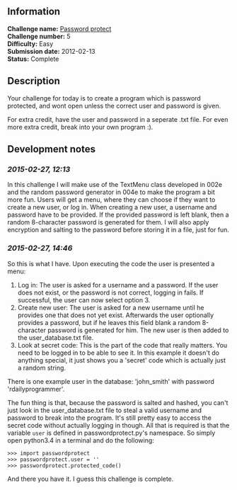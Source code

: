 ## Information

**Challenge name:** [Password protect](http://www.reddit.com/r/dailyprogrammer/comments/pnhyn/2122012_challenge_5_easy/)  
**Challenge number:** 5  
**Difficulty:** Easy  
**Submission date:** 2012-02-13  
**Status:** Complete

## Description

Your challenge for today is to create a program which is password protected, and wont open unless
the correct user and password is given.

For extra credit, have the user and password in a seperate .txt file. For even more extra credit,
break into your own program :).

## Development notes

### *2015-02-27, 12:13*

In this challenge I will make use of the TextMenu class developed in 002e and the random password
generator in 004e to make the program a bit more fun. Users will get a menu, where they can choose
if they want to create a new user, or log in. When creating a new user, a username and password have
to be provided. If the provided password is left blank, then a random 8-character password is
generated for them. I will also apply encryption and salting to the password before storing it in
a file, just for fun.

### *2015-02-27, 14:46*

So this is what I have. Upon executing the code the user is presented a menu:

1. Log in: The user is asked for a username and a password. If the user does not exist, or the password is
   not correct, logging in fails. If successful, the user can now select option 3.
2. Create new user: The user is asked for a new username until he provides one that does not yet exist.
   Afterwards the user optionally provides a password, but if he leaves this field blank a random
   8-character password is generated for him. The new user is then added to the user_database.txt file.
3. Look at secret code: This is the part of the code that really matters. You need to be logged in to be
   able to see it. In this example it doesn't do anything special, it just shows you a 'secret' code which
   is actually just a random string.

There is one example user in the database: 'john_smith' with password 'rdailyprogrammer'.

The fun thing is that, because the password is salted and hashed, you can't just look in the
user_database.txt file to steal a valid username and password to break into the program. It's still pretty
easy to access the secret code without actually logging in though. All that is required is that the
variable `user` is defined in passwordprotect.py's namespace. So simply open python3.4 in a terminal and
do the following:

    >>> import passwordprotect
    >>> passwordprotect.user = ''
    >>> passwordprotect.protected_code()

And there you have it. I guess this challenge is complete.
